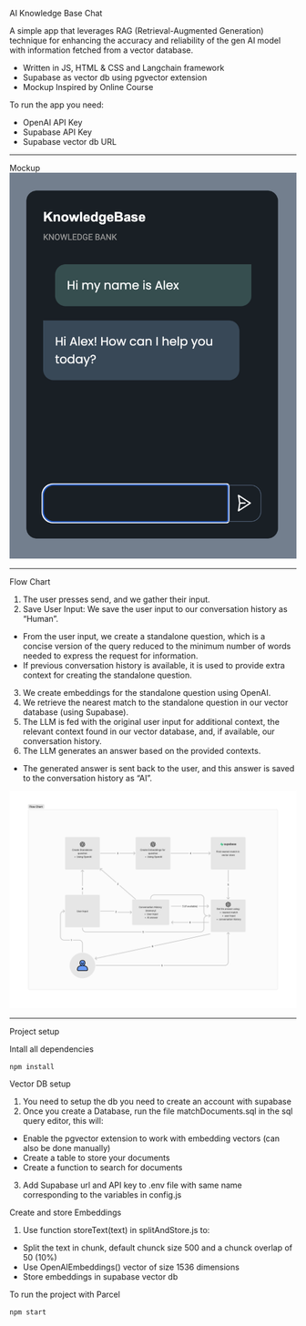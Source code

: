 AI Knowledge Base Chat

A simple app that leverages RAG (Retrieval-Augmented Generation) technique for enhancing the accuracy and reliability of the gen AI model with information fetched from a vector database.

- Written in JS, HTML & CSS and Langchain framework
- Supabase as vector db using pgvector extension
- Mockup Inspired by Online Course

To run the app you need:

- OpenAI API Key
- Supabase API Key
- Supabase vector db URL

---

Mockup
![App mockup](images/app-mockup.png)

---

Flow Chart

1. The user presses send, and we gather their input.
2. Save User Input: We save the user input to our conversation history as “Human”.

- From the user input, we create a standalone question, which is a concise version of the query reduced to the minimum number of words needed to express the request for information.
- If previous conversation history is available, it is used to provide extra context for creating the standalone question.

3. We create embeddings for the standalone question using OpenAI.
4. We retrieve the nearest match to the standalone question in our vector database (using Supabase).
5. The LLM is fed with the original user input for additional context, the relevant context found in our vector database, and, if available, our conversation history.
6. The LLM generates an answer based on the provided contexts.

- The generated answer is sent back to the user, and this answer is saved to the conversation history as “AI”.

![App mockup](images/flow-chart.png)

---

Project setup

Intall all dependencies

```
npm install
```

Vector DB setup

1. You need to setup the db you need to create an account with supabase
2. Once you create a Database, run the file matchDocuments.sql in the sql query editor, this will:

- Enable the pgvector extension to work with embedding vectors (can also be done manually)
- Create a table to store your documents
- Create a function to search for documents

3. Add Supabase url and API key to .env file with same name corresponding to the variables in config.js

Create and store Embeddings

1. Use function storeText(text) in splitAndStore.js to:

- Split the text in chunk, default chunck size 500 and a chunck overlap of 50 (10%)
- Use OpenAIEmbeddings() vector of size 1536 dimensions
- Store embeddings in supabase vector db

To run the project with Parcel

```
npm start
```
